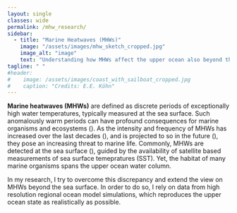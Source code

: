 ```yaml
---
layout: single
classes: wide
permalink: /mhw_research/
sidebar: 
  - title: "Marine Heatwaves (MHWs)"
    image: "/assets/images/mhw_sketch_cropped.jpg"
    image_alt: "image"
    text: "Understanding how MHWs affect the upper ocean also beyond the sea surface."
tagline: " "
#header:
#    image: /assets/images/coast_with_sailboat_cropped.jpg
#    caption: "Credits: E.E. Köhn"
---
```


**Marine heatwaves (MHWs)** are defined as discrete periods of exceptionally high water temperatures, typically measured at the sea surface. 
Such anomalously warm periods can have profound consequences for marine organisms and ecosystems ().
As the intensity and frequency of MHWs has increased over the last decades (), and is projected to so in the future (), they pose an increasing threat to marine life. Commonly, MHWs are detected at the sea surface (), guided by the availability of satellite based measurements of sea surface temepratures (SST). Yet, the habitat of many marine organisms spans the upper ocean water column. 

In my research, I try to overcome this discrepancy and extend the view on MHWs beyond the sea surface. In order to do so, I rely on data from high resolution regional ocean model simulations, which reproduces the upper ocean state as realistically as possible.

